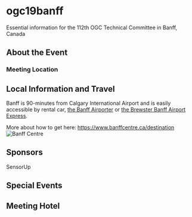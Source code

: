 # ogc19banff
Essential information for the 112th OGC Technical Committee in Banff, Canada

## About the Event

### Meeting Location



## Local Information and Travel
Banff is 90-minutes from Calgary International Airport and is easily accessible by rental car, [the Banff Airporter](http://www.banffairporter.com/) or [the Brewster Banff Airport Express](https://www.banffjaspercollection.com/brewster-express/).

More about how to get here: https://www.banffcentre.ca/destination
![Banff Centre](http://www.theatrens.ca/home/wp-content/uploads/logo_colour.jpg)

## Sponsors
SensorUp

## Special Events

## Meeting Hotel

